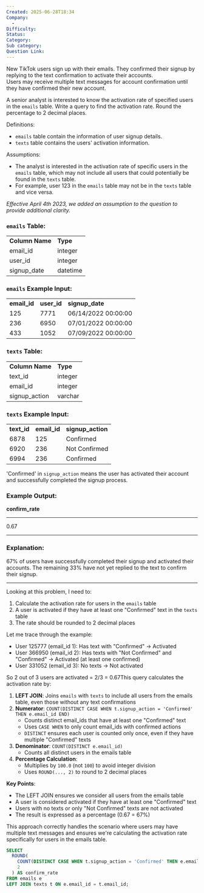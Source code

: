 ```yaml
---
Created: 2025-06-28T18:34
Company:
  -
Difficulty:
Status:
Category:
Sub category:
Question Link:
---
```

New TikTok users sign up with their emails. They confirmed their signup by replying to the text confirmation to activate their accounts.  
Users may receive multiple text messages for account confirmation until they have confirmed their new account.  

A senior analyst is interested to know the activation rate of specified users in the `emails` table. Write a query to find the activation rate. Round the percentage to 2 decimal places.

Definitions:

- `emails` table contain the information of user signup details.
- `texts` table contains the users' activation information.

Assumptions:

- The analyst is interested in the activation rate of specific users in the `emails` table, which may not include all users that could potentially be found in the `texts` table.
- For example, user 123 in the `emails` table may not be in the `texts` table and vice versa.

_Effective April 4th 2023, we added an assumption to the question to provide additional clarity._

### `emails` Table:

|   |   |
|---|---|
|**Column Name**|**Type**|
|email_id|integer|
|user_id|integer|
|signup_date|datetime|

### `emails` Example Input:

|   |   |   |
|---|---|---|
|**email_id**|**user_id**|**signup_date**|
|125|7771|06/14/2022 00:00:00|
|236|6950|07/01/2022 00:00:00|
|433|1052|07/09/2022 00:00:00|

### `texts` Table:

|   |   |
|---|---|
|**Column Name**|**Type**|
|text_id|integer|
|email_id|integer|
|signup_action|varchar|

### `texts` Example Input:

|   |   |   |
|---|---|---|
|**text_id**|**email_id**|**signup_action**|
|6878|125|Confirmed|
|6920|236|Not Confirmed|
|6994|236|Confirmed|

'Confirmed' in `signup_action` means the user has activated their account and successfully completed the signup process.

### Example Output:

**confirm_rate**

---

0.67

---

### Explanation:

67% of users have successfully completed their signup and activated their accounts. The remaining 33% have not yet replied to the text to confirm their signup.

---

Looking at this problem, I need to:

1. Calculate the activation rate for users in the `emails` table
2. A user is activated if they have at least one "Confirmed" text in the `texts` table
3. The rate should be rounded to 2 decimal places

Let me trace through the example:

- User 125777 (email_id 1): Has text with "Confirmed" → Activated
- User 366950 (email_id 2): Has texts with "Not Confirmed" and "Confirmed" → Activated (at least one confirmed)
- User 331052 (email_id 3): No texts → Not activated

So 2 out of 3 users are activated = 2/3 = 0.67This query calculates the activation rate by:

1. **LEFT JOIN**: Joins `emails` with `texts` to include all users from the emails table, even those without any text confirmations
2. **Numerator**: `COUNT(DISTINCT CASE WHEN t.signup_action = 'Confirmed' THEN e.email_id END)`
    - Counts distinct email_ids that have at least one "Confirmed" text
    - Uses `CASE WHEN` to only count email_ids with confirmed actions
    - `DISTINCT` ensures each user is counted only once, even if they have multiple "Confirmed" texts
3. **Denominator**: `COUNT(DISTINCT e.email_id)`
    - Counts all distinct users in the emails table
4. **Percentage Calculation**:
    - Multiplies by `100.0` (not `100`) to avoid integer division
    - Uses `ROUND(..., 2)` to round to 2 decimal places

**Key Points**:

- The LEFT JOIN ensures we consider all users from the emails table
- A user is considered activated if they have at least one "Confirmed" text
- Users with no texts or only "Not Confirmed" texts are not activated
- The result is expressed as a percentage (0.67 = 67%)

This approach correctly handles the scenario where users may have multiple text messages and ensures we're calculating the activation rate specifically for users in the emails table.

```SQL
SELECT 
  ROUND(
    COUNT(DISTINCT CASE WHEN t.signup_action = 'Confirmed' THEN e.email_id END) * 100.0 / COUNT(DISTINCT e.email_id),
    2
  ) AS confirm_rate
FROM emails e
LEFT JOIN texts t ON e.email_id = t.email_id;
```